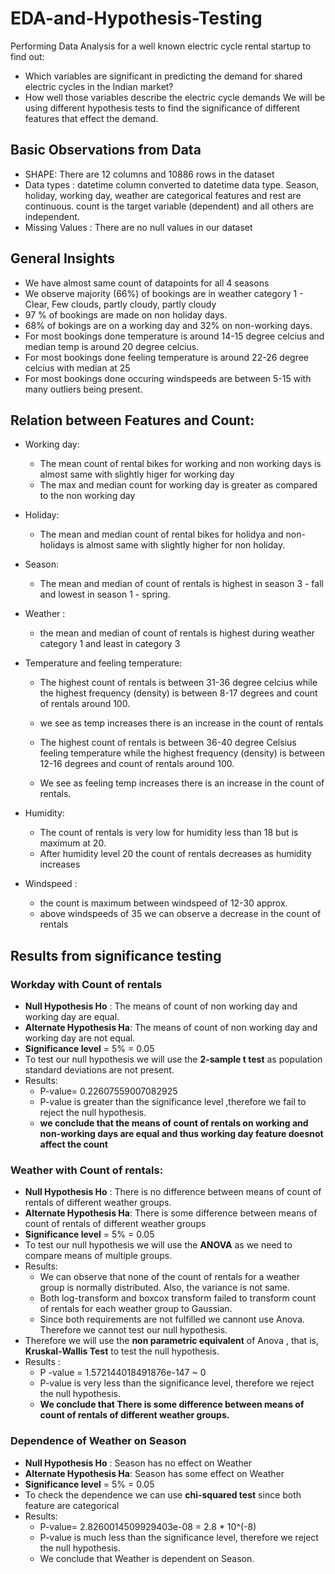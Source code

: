 # EDA-and-Hypothesis-Testing
Performing Data Analysis for a well known electric cycle rental startup to find out: 
 - Which variables are significant in predicting the demand for shared electric cycles in the Indian market?
 - How well those variables describe the electric cycle demands
We will be using different hypothesis tests to find the significance of different features that effect the demand.

## Basic Observations from Data 
- SHAPE: There are 12 columns and 10886 rows in the dataset
- Data types : datetime column converted to datetime data type. Season, holiday, working day, weather are categorical features and rest are continuous. count is the target variable (dependent) and all others are independent.
- Missing Values : There are no null values in our dataset

## General Insights
 - We have almost same count of datapoints for all 4 seasons
 - We observe majority (66%) of bookings are in weather category 1 - Clear, Few clouds, partly cloudy, partly cloudy
 - 97 % of bookings are made on non holiday days.
 - 68% of bokings are on a working day and 32% on non-working days.
 - For most bookings done temperature is around 14-15 degree celcius and median temp is around 20 degree celcius. 
 - For most bookings done feeling temperature is around 22-26 degree celcius with median at 25
 - For most bookings done occuring windspeeds are between 5-15 with many outliers being present.


## Relation between Features and Count:

- Working day: 
    - The mean count of rental bikes for working and non working days is almost same with slightly higer for working day
    - The max and median count for working day is greater as compared to the non working day

- Holiday: 
    - The mean and median count of rental bikes for holidya and non-holidays is almost same with slightly higher for non holiday.

- Season:
    - The mean and median of count of rentals is highest in season 3 - fall and lowest in season 1 - spring.

- Weather :
    - the mean and median of count of rentals is highest during weather category 1 and least in category 3

- Temperature and feeling temperature:
    - The highest count of rentals is between 31-36 degree celcius while the highest frequency (density) is between 8-17 degrees and count of rentals around 100.
    - we see as temp increases there is an increase in the count of rentals

    - The highest count of rentals is between 36-40 degree Celsius feeling temperature while the highest frequency (density) is between 12-16 degrees and count of rentals around 100.
    - We see as feeling temp increases there is an increase in the count of rentals.

- Humidity:
    - The count of rentals is very low for humidity less than 18 but is maximum at 20.
    - After humidity level 20 the count of rentals decreases as humidity increases

- Windspeed :
    - the count is maximum between windspeed of 12-30 approx.
    - above windspeeds of 35 we can observe a decrease in the count of rentals

## Results from significance testing
### Workday with Count of rentals
- **Null Hypothesis Ho** : The means of count of non working day and working day are equal.
- **Alternate Hypothesis Ha**: The means of count of non working day and working day are not equal.
- **Significance level** = 5% = 0.05
- To test our null hypothesis we will use the **2-sample t test** as population standard deviations are not present.
- Results:
   - P-value= 0.22607559007082925
   - P-value is greater than the significance level ,therefore we fail to reject the null hypothesis. 
   - **we conclude that the means of count of rentals on working and non-working days are equal and thus working day feature doesnot affect the count**
       
### Weather with Count of rentals:
- **Null Hypothesis Ho** : There is no difference between means of count of rentals of different weather groups.
- **Alternate Hypothesis Ha**: There is some difference between means of count of rentals of different weather groups
- **Significance level** = 5% = 0.05
- To test our null hypothesis we will use the **ANOVA** as we need to compare means of multiple groups.
- Results:
    - We can observe that none of the count of rentals for a weather group is normally distributed. Also, the variance is not same.
    - Both log-transform and boxcox transform failed to transform count of rentals for each weather group to Gaussian.
    - Since both requirements are not fulfilled we cannont use Anova. Therefore we cannot test our null hypothesis.
- Therefore we will use the **non parametric equivalent** of Anova , that is, **Kruskal-Wallis Test** to test the null hypothesis.
- Results :
    - P -value = 1.572144018491876e-147 ~ 0
    - P-value is very less than the significance level, therefore we reject the null hypothesis.
    - **We conclude that There is some difference between means of count of rentals of different weather groups.**
        
### Dependence of Weather on Season
- **Null Hypothesis Ho** : Season has no effect on Weather
- **Alternate Hypothesis Ha**: Season has some effect on Weather
- **Significance level** = 5% = 0.05
- To check the dependence we can use **chi-squared test** since both feature are categorical
- Results:
    - P-value= 2.8260014509929403e-08 = 2.8 * 10^(-8)
    - P-value is much less than the significance level, therefore we reject the null hypothesis. 
    - We conclude that Weather is dependent on Season.





